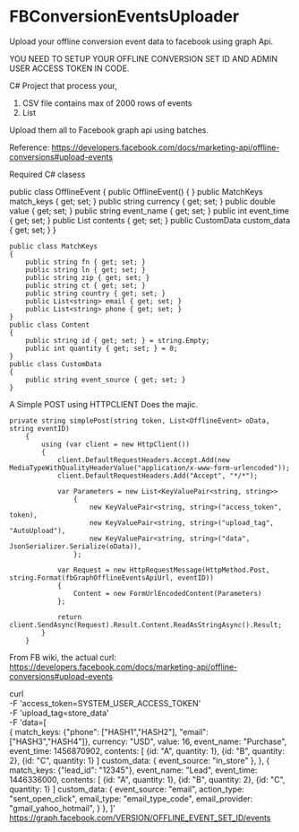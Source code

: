 # FBConversionEventsUploader
Upload your offline conversion event data to facebook using graph Api.

YOU NEED TO SETUP YOUR OFFLINE CONVERSION SET ID AND ADMIN USER ACCESS TOKEN IN CODE.

C# Project that process your,
1. CSV file contains max of 2000 rows of events 
2. List<offlineevents> 
  
Upload them all to Facebook graph api using batches.

Reference: 
https://developers.facebook.com/docs/marketing-api/offline-conversions#upload-events

Required C# clasess

public class OfflineEvent
	{
		public OfflineEvent() { }
		public MatchKeys match_keys { get; set; }
		public string currency { get; set; }
		public double value { get; set; }
		public string event_name { get; set; }
		public int event_time { get; set; }
		public List<Content> contents { get; set; }
		public CustomData custom_data { get; set; }
	}
	
	public class MatchKeys
	{
		public string fn { get; set; }
		public string ln { get; set; }
		public string zip { get; set; }
		public string ct { get; set; }
		public string country { get; set; }
		public List<string> email { get; set; }
		public List<string> phone { get; set; }
	}
	public class Content
	{
		public string id { get; set; } = string.Empty;
		public int quantity { get; set; } = 0;
	}
	public class CustomData
	{
		public string event_source { get; set; }
	}

A Simple POST using HTTPCLIENT Does the majic.
	
	private string simplePost(string token, List<OfflineEvent> oData, string eventID)
        {
            using (var client = new HttpClient())
            {
                client.DefaultRequestHeaders.Accept.Add(new MediaTypeWithQualityHeaderValue("application/x-www-form-urlencoded"));
                client.DefaultRequestHeaders.Add("Accept", "*/*");

                var Parameters = new List<KeyValuePair<string, string>>
                    {
                        new KeyValuePair<string, string>("access_token", token),
                        new KeyValuePair<string, string>("upload_tag", "AutoUpload"),
                        new KeyValuePair<string, string>("data", JsonSerializer.Serialize(oData)),
                    };

                var Request = new HttpRequestMessage(HttpMethod.Post, string.Format(fbGraphOfflineEventsApiUrl, eventID))
                {
                    Content = new FormUrlEncodedContent(Parameters)
                };

                return client.SendAsync(Request).Result.Content.ReadAsStringAsync().Result;
            }
        }

From FB wiki, the actual curl:  https://developers.facebook.com/docs/marketing-api/offline-conversions#upload-events

curl \
  -F 'access_token=SYSTEM_USER_ACCESS_TOKEN' \
  -F 'upload_tag=store_data' \
  -F 'data=[ \
    { 
      match_keys: {"phone": ["HASH1","HASH2"], "email": ["HASH3","HASH4"]}, 
      currency: "USD", 
      value: 16,
      event_name: "Purchase",
      event_time: 1456870902,
      contents: [
        {id: "A", quantity: 1},
        {id: "B", quantity: 2},
        {id: "C", quantity: 1}
      ]
      custom_data: {
        event_source: "in_store"
      },
    }, 
    { 
      match_keys: {"lead_id": "12345"}, 
      event_name: "Lead",
      event_time: 1446336000,
      contents: [
        {id: "A", quantity: 1},
        {id: "B", quantity: 2},
        {id: "C", quantity: 1}
      ]
      custom_data: {
        event_source: "email",
        action_type: "sent_open_click",
        email_type: "email_type_code", 
        email_provider: "gmail_yahoo_hotmail",
      }
    }, 
  ]'
  https://graph.facebook.com/VERSION/OFFLINE_EVENT_SET_ID/events
